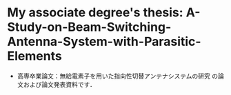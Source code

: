 # My associate degree's thesis: A-Study-on-Beam-Switching-Antenna-System-with-Parasitic-Elements
* 高専卒業論文：無給電素子を用いた指向性切替アンテナシステムの研究
  の論文および論文発表資料です．
